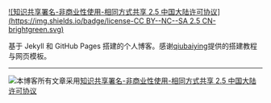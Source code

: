 



[![知识共享署名-非商业性使用-相同方式共享 2.5 中国大陆许可协议](https://img.shields.io/badge/license-CC BY--NC--SA 2.5 CN-brightgreen.svg)](http://creativecommons.org/licenses/by-nc-sa/2.5/cn/)

基于 Jekyll 和 GitHub Pages 搭建的个人博客。感谢[qiubaiying](<https://github.com/qiubaiying>)提供的搭建教程与网页模板。

----

[![](https://i.creativecommons.org/l/by-nc-sa/2.5/cn/88x31.png)](http://creativecommons.org/licenses/by-nc-sa/2.5/cn)本博客所有文章采用[知识共享署名-非商业性使用-相同方式共享 2.5 中国大陆许可协议](http://creativecommons.org/licenses/by-nc-sa/2.5/cn/)

